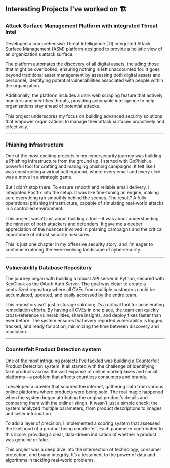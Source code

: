 ## Interesting Projects I've worked on 🏗

### Attack Surface Management Platform with integrated Threat Intel 
Developed a comprehensive Threat Intelligence (TI) integrated Attack Surface Management (ASM) platform designed to provide a holistic view of an organization's attack surface.

The platform automates the discovery of all digital assets, including those that might be overlooked, ensuring nothing is left unaccounted for. It goes beyond traditional asset management by assessing both digital assets and personnel, identifying potential vulnerabilities associated with people within the organization.

Additionally, the platform includes a dark web scraping feature that actively monitors and identifies threats, providing actionable intelligence to help organizations stay ahead of potential attacks.

This project underscores my focus on building advanced security solutions that empower organizations to manage their attack surfaces proactively and effectively.

* * *

### Phishing Infrastructure
One of the most exciting projects in my cybersecurity journey was building a Phishing Infrastructure from the ground up. I started with GoPhish, a powerful tool for crafting and managing phishing campaigns. It felt like I was constructing a virtual battleground, where every email and every click was a move in a strategic game.

But I didn’t stop there. To ensure smooth and reliable email delivery, I integrated Postfix into the setup. It was like fine-tuning an engine, making sure everything ran smoothly behind the scenes. The result? A fully operational phishing infrastructure, capable of simulating real-world attacks in a controlled environment.

This project wasn’t just about building a tool—it was about understanding the mindset of both attackers and defenders. It gave me a deeper appreciation of the nuances involved in phishing campaigns and the critical importance of robust security measures.

This is just one chapter in my offensive security story, and I’m eager to continue exploring the ever-evolving landscape of cybersecurity.


* * *

### Vulnerability Database Repository
The journey began with building a robust API server in Python, secured with KeyCloak as the OAuth Auth Server. The goal was clear: to create a centralized repository where all CVEs from multiple customers could be accumulated, updated, and easily accessed by the entire team.

This repository isn’t just a storage solution; it’s a critical tool for accelerating remediation efforts. By having all CVEs in one place, the team can quickly cross-reference vulnerabilities, share insights, and deploy fixes faster than ever before. The system ensures that every reported vulnerability is logged, tracked, and ready for action, minimizing the time between discovery and resolution.

* * *

### Counterfeit Product Detection system
One of the most intriguing projects I’ve tackled was building a Counterfeit Product Detection system. It all started with the challenge of identifying fake products across the vast expanse of online marketplaces and social platforms—a problem that affects countless consumers and brands.

I developed a crawler that scoured the internet, gathering data from various online platforms where products were being sold. The real magic happened when the system began attributing the original product's details and comparing them with the online listings. It wasn’t just a simple check; the system analyzed multiple parameters, from product descriptions to images and seller information.

To add a layer of precision, I implemented a scoring system that assessed the likelihood of a product being counterfeit. Each parameter contributed to this score, providing a clear, data-driven indication of whether a product was genuine or fake.

This project was a deep dive into the intersection of technology, consumer protection, and brand integrity. It’s a testament to the power of data and algorithms in tackling real-world problems.
